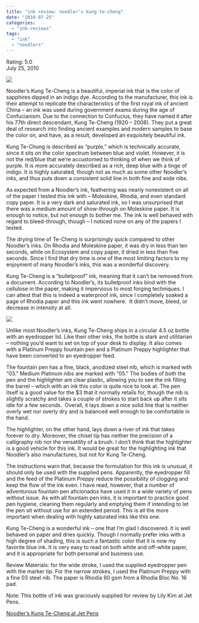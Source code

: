 ```yaml
---
title: "ink review: noodler’s kung te-cheng"
date: "2010-07-25"
categories: 
  - "ink-reviews"
tags: 
  - "ink"
  - "noodlers"
---
```


Rating: 5.0  
July 25, 2010

[![](http://s3.media.squarespace.com/production/1431296/16917466/_PYw92neEA7o/TP7J3o9o4PI/AAAAAAAAAIM/qac81Wu3EnM/s1600/noodler%252527s%2Bkung%2Bte%2Bcheng.jpg)](http://s3.media.squarespace.com/production/1431296/16917466/_PYw92neEA7o/TP7J3o9o4PI/AAAAAAAAAIM/qac81Wu3EnM/s1600/noodler%252527s%2Bkung%2Bte%2Bcheng.jpg)

  
Noodler’s Kung Te-Cheng is a beautiful, imperial ink that is the color of sapphires dipped in an indigo dye. According to the manufacturer, this ink is their attempt to replicate the characteristics of the first royal ink of ancient China – an ink was used during government exams during the age of Confucianism. Due to the connection to Confucius, they have named it after his 77th direct descendant, Kung Te-Cheng (1920 – 2008). They put a great deal of research into finding ancient examples and modern samples to base the color on, and have, as a result, developed an exquisitely beautiful ink.

Kung Te-Chung is described as “purple,” which is technically accurate, since it sits on the color spectrum between blue and violet. However, it is not the red/blue that we’re accustomed to thinking of when we think of purple. It is more accurately described as a rich, deep blue with a tinge of indigo. It is highly saturated, though not as much as some other Noodler’s inks, and thus puts down a consistent solid line in both fine and wide nibs.

As expected from a Noodler’s ink, feathering was nearly nonexistent on all of the paper I tested this ink with – Moleskine, Rhodia, and even standard copy paper. It is a very dark and saturated ink, so I was unsurprised that there was a medium amount of show-through on Moleskine paper. It is enough to notice, but not enough to bother me. The ink is well behaved with regard to bleed-through, though – I noticed none on any of the papers I tested.

The drying time of Te-Cheng is surprisingly quick compared to other Noodler’s inks. On Rhodia and Moleskine paper, it was dry in less than ten seconds, while on Ecosystem and copy paper, it dried in less than five seconds. Since I find that dry time is one of the most limiting factors to my enjoyment of many Noodler’s inks, this was a wonderful discovery.

Kung Te-Cheng is a “bulletproof” ink, meaning that it can’t be removed from a document. According to Noodler’s, its bulletproof inks bind with the cellulose in the paper, making it impervious to most forging techniques. I can attest that this is indeed a waterproof ink, since I completely soaked a page of Rhodia paper and this ink went nowhere.  It didn’t move, bleed, or decrease in intensity at all.  

  

[![](http://s3.media.squarespace.com/production/1431296/16917466/_PYw92neEA7o/TP7J3YnCBCI/AAAAAAAAAII/RP7U1_tfaZk/s1600/noodler%252527s%2Bkung%2Bte%2Bcheng%2Bbottle.jpg)](http://s3.media.squarespace.com/production/1431296/16917466/_PYw92neEA7o/TP7J3YnCBCI/AAAAAAAAAII/RP7U1_tfaZk/s1600/noodler%252527s%2Bkung%2Bte%2Bcheng%2Bbottle.jpg)

  
Unlike most Noodler’s inks, Kung Te-Cheng ships in a circular 4.5 oz bottle with an eyedropper lid. Like their other inks, the bottle is stark and utilitarian – nothing you’d want to set on top of your desk to display. It also comes with a Platinum Preppy fountain pen and a Platinum Preppy highlighter that have been converted to an eyedropper feed.

The fountain pen has a fine, black, anodized steel nib, which is marked with “03.” Medium Platinum nibs are marked with “05.” The bodies of both the pen and the highlighter are clear plastic, allowing you to see the ink filling the barrel – which with an ink this color is quite nice to look at. The pen itself is a good value for the $3 that it normally retails for, though the nib is slightly scratchy and takes a couple of strokes to start back up after it sits idle for a few seconds.  Overall, it lays down a nice solid line that is neither overly wet nor overly dry and is balanced well enough to be comfortable in the hand.

The highlighter, on the other hand, lays down a river of ink that takes forever to dry. Moreover, the chisel tip has neither the precision of a calligraphy nib nor the versatility of a brush. I don’t think that the highlighter is a good vehicle for this ink. It would be great for the highlighting ink that Noodler’s also manufactures, but not for Kung Te-Cheng.

The instructions warn that, because the formulation for this ink is unusual, it should only be used with the supplied pens. Apparently, the eyedropper fill and the feed of the Platinum Preppy reduce the possibility of clogging and keep the flow of the ink even. I have read, however, that a number of adventurous fountain pen aficionados have used it in a wide variety of pens without issue. As with all fountain pen inks, it is important to practice good pen hygiene, cleaning them regularly and emptying them if intending to let the pen sit without use for an extended period. This is all the more important when dealing with highly saturated inks like this one.

Kung Te-Cheng is a wonderful ink – one that I’m glad I discovered. It is well behaved on paper and dries quickly. Though I normally prefer inks with a high degree of shading, this is such a fantastic color that it is now my favorite blue ink. It is very easy to read on both white and off-white paper, and it is appropriate for both personal and business use.

Review Materials: for the wide stroke, I used the supplied eyedropper pen with the marker tip. For the narrow strokes, I used the Platinum Preppy with a fine 03 steel nib. The paper is Rhodia 80 gsm from a Rhodia Bloc No. 16 pad.

Note: This bottle of ink was graciously supplied for review by Lily Kim at Jet Pens.

[Noodler’s Kung Te-Cheng at Jet Pens](http://www.jetpens.com/product_info.php/cPath/55_676_738/products_id/3840)

